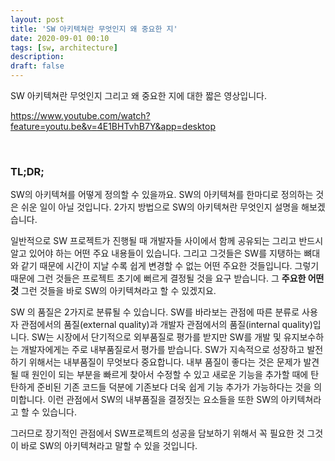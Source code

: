 ```yaml
---
layout: post
title: 'SW 아키텍쳐란 무엇인지 왜 중요한 지'
date: 2020-09-01 00:10
tags: [sw, architecture]
description:
draft: false
---
```


SW 아키텍쳐란 무엇인지 그리고 왜 중요한 지에 대한 짧은 영상입니다.

https://www.youtube.com/watch?feature=youtu.be&v=4E1BHTvhB7Y&app=desktop

<br>

### TL;DR;
SW의 아키텍쳐를 어떻게 정의할 수 있을까요. SW의 아키텍쳐를 한마디로 정의하는 것은 쉬운 일이 아닐 것입니다. 2가지 방법으로 SW의 아키텍쳐란 무엇인지 설명을 해보겠습니다.

일반적으로 SW 프로젝트가 진행될 때 개발자들 사이에서 함께 공유되는 그리고 반드시 알고 있어야 하는 어떤 주요 내용들이 있습니다. 그리고 그것들은 SW를 지탱하는 뼈대와 같기 때문에 시간이 지날 수록 쉽게 변경할 수 없는 어떤 주요한 것들입니다. 그렇기 때문에 그런 것들은 프로젝트 초기에 뻐르게 결정될 것을 요구 받습니다. 그 **주요한 어떤 것** 그런 것들을 바로 SW의 아키텍쳐라고 할 수 있겠지요.

SW 의 품질은 2가지로 분류될 수 있습니다. SW를 바라보는 관점에 따른 분류로 사용자 관점에서의 품질(external quality)과 개발자 관점에서의 품질(internal quality)입니다. SW는 시장에서 단기적으로 외부품질로 평가를 받지만 SW를 개발 및 유지보수하는 개발자에게는 주로 내부품질로서 평가를 받습니다. SW가 지속적으로 성장하고 발전하기 위해서는 내부품질이 무엇보다 중요합니다. 내부 품질이 좋다는 것은 문제가 발견될 때 원인이 되는 부분을 빠르게 찾아서 수정할 수 있고 새로운 기능을 추가할 때에 탄탄하게 준비된 기존 코드들 덕분에 기존보다 더욱 쉽게 기능 추가가 가능하다는 것을 의미합니다. 이런 관점에서 SW의 내부품질을 결정짓는 요소들을 또한 SW의 아키텍쳐라고 할 수 있습니다.

그러므로 장기적인 관점에서 SW프로젝트의 성공을 담보하기 위해서 꼭 필요한 것 그것이 바로 SW의 아키텍쳐라고 말할 수 있을 것입니다.

